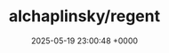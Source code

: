 ---
title: "alchaplinsky/regent"
link: "https://github.com/alchaplinsky/regent"
date: "2025-05-19 23:00:48 +0000"
description: "✨ Building AI Agents 🤖 with Ruby 💎"
category: "github"
---